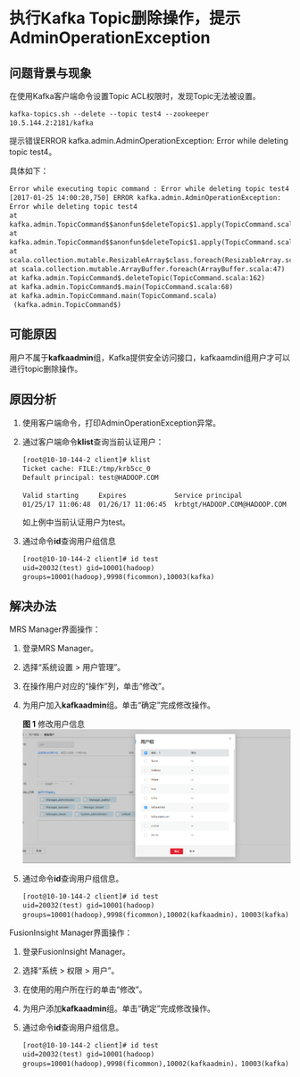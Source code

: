 # 执行Kafka Topic删除操作，提示AdminOperationException<a name="mrs_03_0120"></a>

## 问题背景与现象<a name="zh-cn_topic_0167274904_s5d135719deec4560b99adb07a0aa6416"></a>

在使用Kafka客户端命令设置Topic ACL权限时，发现Topic无法被设置。

```
kafka-topics.sh --delete --topic test4 --zookeeper 10.5.144.2:2181/kafka
```

提示错误ERROR kafka.admin.AdminOperationException: Error while deleting topic test4。

具体如下：

```
Error while executing topic command : Error while deleting topic test4
[2017-01-25 14:00:20,750] ERROR kafka.admin.AdminOperationException: Error while deleting topic test4
at kafka.admin.TopicCommand$$anonfun$deleteTopic$1.apply(TopicCommand.scala:177)
at kafka.admin.TopicCommand$$anonfun$deleteTopic$1.apply(TopicCommand.scala:162)
at scala.collection.mutable.ResizableArray$class.foreach(ResizableArray.scala:59)
at scala.collection.mutable.ArrayBuffer.foreach(ArrayBuffer.scala:47)
at kafka.admin.TopicCommand$.deleteTopic(TopicCommand.scala:162)
at kafka.admin.TopicCommand$.main(TopicCommand.scala:68)
at kafka.admin.TopicCommand.main(TopicCommand.scala)
 (kafka.admin.TopicCommand$)
```

## 可能原因<a name="zh-cn_topic_0167274904_s8efdc02bbb1a42cba8fa3e43e2e68817"></a>

用户不属于**kafkaadmin**组，Kafka提供安全访问接口，kafkaamdin组用户才可以进行topic删除操作。

## 原因分析<a name="zh-cn_topic_0167274904_section10342981143649"></a>

1.  使用客户端命令，打印AdminOperationException异常。
2.  通过客户端命令**klist**查询当前认证用户：

    ```
    [root@10-10-144-2 client]# klist
    Ticket cache: FILE:/tmp/krb5cc_0
    Default principal: test@HADOOP.COM
    
    Valid starting     Expires            Service principal
    01/25/17 11:06:48  01/26/17 11:06:45  krbtgt/HADOOP.COM@HADOOP.COM
    ```

    如上例中当前认证用户为test。

3.  通过命令**id**查询用户组信息

    ```
    [root@10-10-144-2 client]# id test
    uid=20032(test) gid=10001(hadoop) groups=10001(hadoop),9998(ficommon),10003(kafka)
    ```


## 解决办法<a name="zh-cn_topic_0167274904_s2d3c010d3bc0406fa3f531ccd76c297f"></a>

MRS Manager界面操作：

1.  登录MRS Manager。
2.  选择“系统设置 \> 用户管理”。
3.  在操作用户对应的“操作”列，单击“修改”。
4.  为用户加入**kafkaadmin**组。单击“确定”完成修改操作。

    **图 1**  修改用户信息<a name="zh-cn_topic_0167274904_fig65541556172518"></a>  
    ![](figures/修改用户信息.png "修改用户信息")

5.  通过命令**id**查询用户组信息。

    ```
    [root@10-10-144-2 client]# id test
    uid=20032(test) gid=10001(hadoop) groups=10001(hadoop),9998(ficommon),10002(kafkaadmin)，10003(kafka)
    ```


FusionInsight Manager界面操作：

1.  登录FusionInsight Manager。
2.  选择“系统 \> 权限 \> 用户”。
3.  在使用的用户所在行的单击“修改”。
4.  为用户添加**kafkaadmin**组。单击“确定”完成修改操作。
5.  通过命令**id**查询用户组信息。

    ```
    [root@10-10-144-2 client]# id test
    uid=20032(test) gid=10001(hadoop) groups=10001(hadoop),9998(ficommon),10002(kafkaadmin)，10003(kafka)
    ```


